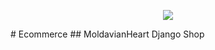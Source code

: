 <p align="center"><img src="https://i.mdhtcdn.net/moldavianheart/logo/mdht@300.png"></p>
# Ecommerce
## MoldavianHeart Django Shop
